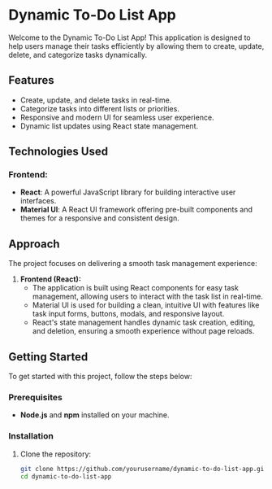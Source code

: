 # Dynamic To-Do List App

Welcome to the Dynamic To-Do List App! This application is designed to help users manage their tasks efficiently by allowing them to create, update, delete, and categorize tasks dynamically.

## Features

- Create, update, and delete tasks in real-time.
- Categorize tasks into different lists or priorities.
- Responsive and modern UI for seamless user experience.
- Dynamic list updates using React state management.

## Technologies Used

### Frontend:
- **React**: A powerful JavaScript library for building interactive user interfaces.
- **Material UI**: A React UI framework offering pre-built components and themes for a responsive and consistent design.

## Approach

The project focuses on delivering a smooth task management experience:

1. **Frontend (React):**
   - The application is built using React components for easy task management, allowing users to interact with the task list in real-time.
   - Material UI is used for building a clean, intuitive UI with features like task input forms, buttons, modals, and responsive layout.
   - React's state management handles dynamic task creation, editing, and deletion, ensuring a smooth experience without page reloads.

## Getting Started

To get started with this project, follow the steps below:

### Prerequisites

- **Node.js** and **npm** installed on your machine.

### Installation

1. Clone the repository:

   ```bash
   git clone https://github.com/yourusername/dynamic-to-do-list-app.git
   cd dynamic-to-do-list-app
